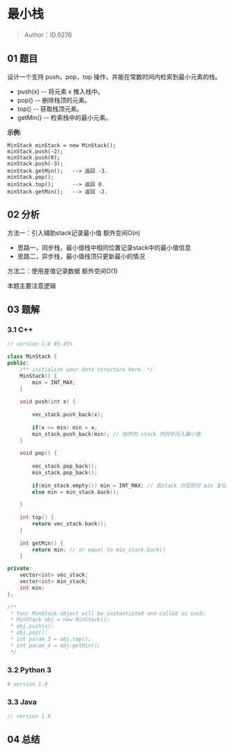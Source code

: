 # 最小栈 

> Author：ID.9276

## 01 题目

设计一个支持 push，pop，top 操作，并能在常数时间内检索到最小元素的栈。

- push(x) -- 将元素 x 推入栈中。
- pop() -- 删除栈顶的元素。
- top() -- 获取栈顶元素。
- getMin() -- 检索栈中的最小元素。

**示例:**

```
MinStack minStack = new MinStack();
minStack.push(-2);
minStack.push(0);
minStack.push(-3);
minStack.getMin();   --> 返回 -3.
minStack.pop();
minStack.top();      --> 返回 0.
minStack.getMin();   --> 返回 -2.
```

## 02 分析

方法一：引入辅助stack记录最小值 额外空间O(n)

- 思路一，同步栈，最小值栈中相同位置记录stack中的最小值信息
- 思路二，异步栈，最小值栈顶只更新最小的情况

方法二：使用差值记录数据 额外空间O(1)



本题主要注意逻辑

## 03 题解

### 3.1 C++

```c++
// version 1.0 85.45%

class MinStack {
public:
    /** initialize your data structure here. */
    MinStack() {
        min = INT_MAX;
    }
    
    void push(int x) {
        
        vec_stack.push_back(x);
        
        if(x <= min) min = x;
        min_stack.push_back(min); // 始终向 stack 内同步压入最小值
    }
    
    void pop() {
        
        vec_stack.pop_back();
        min_stack.pop_back();
        
        if(min_stack.empty()) min = INT_MAX; // 若stack 为空则对 min 复位
        else min = min_stack.back();

    }
    
    int top() {
        return vec_stack.back();
    }
    
    int getMin() {
        return min; // or equal to min_stack.back()
    }

private:
    vector<int> vec_stack;
    vector<int> min_stack;
    int min;
};

/**
 * Your MinStack object will be instantiated and called as such:
 * MinStack obj = new MinStack();
 * obj.push(x);
 * obj.pop();
 * int param_3 = obj.top();
 * int param_4 = obj.getMin();
 */
```



### 3.2 Python 3

```python
# version 1.0 

```

### 3.3 Java

```java
// version 1.0

```



## 04 总结

